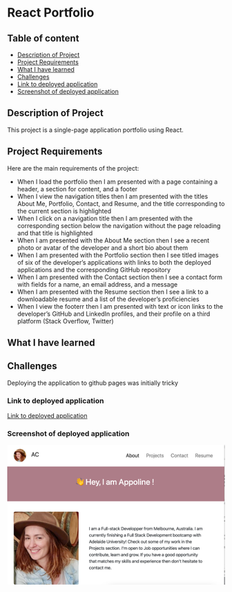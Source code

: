# React Portfolio

## Table of content

- [Description of Project](#description-of-project)
- [Project Requirements](#project-requirements)
- [What I have learned](#what-i-have-learned)
- [Challenges](#challenges)
- [Link to deployed application](#link-to-deployed-application)
- [Screenshot of deployed application](#screenshot-of-deployed-application)

## Description of Project

This project is a single-page application portfolio using React.

## Project Requirements

Here are the main requirements of the project:

- When I load the portfolio then I am presented with a page containing a header, a section for content, and a footer
- When I view the navigation titles then I am presented with the titles About Me, Portfolio, Contact, and Resume, and the title corresponding to the current section is highlighted
- When I click on a navigation title then I am presented with the corresponding section below the navigation without the page reloading and that title is highlighted
- When I am presented with the About Me section then I see a recent photo or avatar of the developer and a short bio about them
- When I am presented with the Portfolio section then I see titled images of six of the developer’s applications with links to both the deployed applications and the corresponding GitHub repository
- When I am presented with the Contact section then I see a contact form with fields for a name, an email address, and a message
- When I am presented with the Resume section then I see a link to a downloadable resume and a list of the developer’s proficiencies
- When I view the footerr then I am presented with text or icon links to the developer’s GitHub and LinkedIn profiles, and their profile on a third platform (Stack Overflow, Twitter) 


## What I have learned 


## Challenges
Deploying the application to github pages was initially tricky


### Link to deployed application

[Link to deployed application](https://appolinefr.github.io/React-Portfolio/)

### Screenshot of deployed application

![Screenshot of application](./src/images/deployed-app.png)

